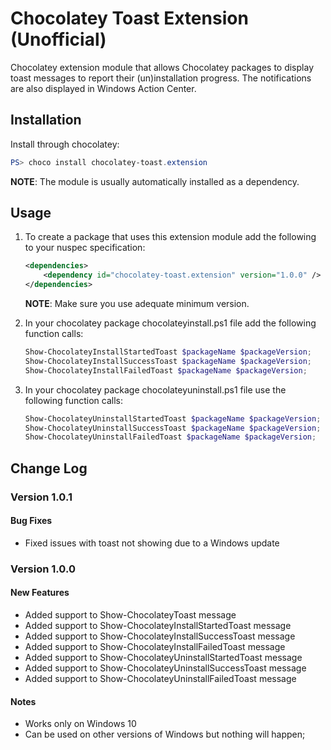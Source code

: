 # Chocolatey Toast Extension (Unofficial)

Chocolatey extension module that allows Chocolatey packages to display toast messages to report their (un)installation progress. The notifications are also displayed in Windows Action Center.

## Installation

Install through chocolatey:

```PowerShell
PS> choco install chocolatey-toast.extension
```

**NOTE**: The module is usually automatically installed as a dependency.

## Usage

1. To create a package that uses this extension module add the following to your nuspec specification:

	```XML
	<dependencies>
	    <dependency id="chocolatey-toast.extension" version="1.0.0" />
	</dependencies>
	```

	**NOTE**: Make sure you use adequate minimum version.

2. In your chocolatey package chocolateyinstall.ps1 file add the following function calls:

	```PowerShell
	Show-ChocolateyInstallStartedToast $packageName $packageVersion;
	Show-ChocolateyInstallSuccessToast $packageName $packageVersion;
	Show-ChocolateyInstallFailedToast $packageName $packageVersion;
	```

3. In your chocolatey package chocolateyuninstall.ps1 file use the following function calls:

	```PowerShell
	Show-ChocolateyUninstallStartedToast $packageName $packageVersion;
	Show-ChocolateyUninstallSuccessToast $packageName $packageVersion;
	Show-ChocolateyUninstallFailedToast $packageName $packageVersion;
	```

## Change Log

### Version 1.0.1

#### Bug Fixes

* Fixed issues with toast not showing due to a Windows update

### Version 1.0.0

#### New Features

* Added support to Show-ChocolateyToast message
* Added support to Show-ChocolateyInstallStartedToast message
* Added support to Show-ChocolateyInstallSuccessToast message
* Added support to Show-ChocolateyInstallFailedToast message
* Added support to Show-ChocolateyUninstallStartedToast message
* Added support to Show-ChocolateyUninstallSuccessToast message
* Added support to Show-ChocolateyUninstallFailedToast message

#### Notes

* Works only on Windows 10
* Can be used on other versions of Windows but nothing will happen;